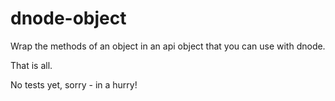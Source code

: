 # dnode-object

Wrap the methods of an object in an api object that you can use with dnode.

That is all.

No tests yet, sorry - in a hurry!
